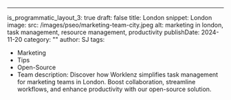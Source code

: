 ---
is_programmatic_layout_3: true
draft: false
title: London
snippet: London
image:
  src: /images/pseo/marketing-team-city.jpeg
  alt: marketing in london, task management, resource management, productivity
publishDate: 2024-11-20
category: ""
author: SJ
tags:
  - Marketing
  - Tips
  - Open-Source
  - Team
description: Discover how Worklenz simplifies task management for marketing teams in London. Boost collaboration, streamline workflows, and enhance productivity with our open-source solution.